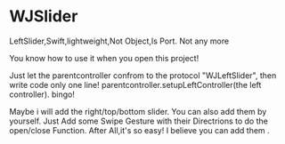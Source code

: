 # WJSlider
LeftSlider,Swift,lightweight,Not Object,Is Port. Not any more

You know how to use it when you open this project! 

Just let the parentcontroller confrom to the protocol "WJLeftSlider", 
then write code only one line! 
parentcontroller.setupLeftController(the left controller).
bingo!

Maybe i will add the right/top/bottom slider. You can also add them by yourself.
Just Add some Swipe Gesture with their Directrions to do the open/close Function.
After All,it's so easy! I believe you can add them .
